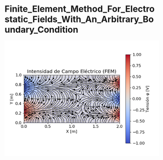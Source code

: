 # Finite_Element_Method_For_Electrostatic_Fields_With_An_Arbitrary_Boundary_Condition
![EX](https://raw.githubusercontent.com/DavidUrbaez/Finite_Element_Method_For_Electrostatic_Fields_With_An_Arbitrary_Boundary_Condition/master/5.png)
